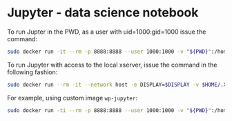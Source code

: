 # Jupyter - data science notebook
To run Jupter in the PWD, as a user with uid=1000:gid=1000 issue the command:
```bash
sudo docker run -it --rm -p 8888:8888 --user 1000:1000 -v "${PWD}":/home/jovyan/work jupyter/datascience-notebook:2023-02-28
```
To run Jupyter with access to the local xserver, issue the command in the following fashion:
```bash
sudo docker run --rm -it --network host -e DISPLAY=$DISPLAY -v $HOME/.Xauthority:/home/<containerUser>/.Xauthority -v /tmp/.X11-unix:/tmp/.X11-unix <container>
```
For example, using custom image `wp-jupyter`:
```bash
sudo docker run -ti --rm -p 8888:8888 --user 1000:1000 -v "${PWD}":/home/jovyan/work -e DISPLAY=$DISPLAY -v $HOME/.Xauthority:/home/jovyan/.Xauthority -v /tmp/.X11-unix:/tmp/.X11-unix wp-jupyter
```
